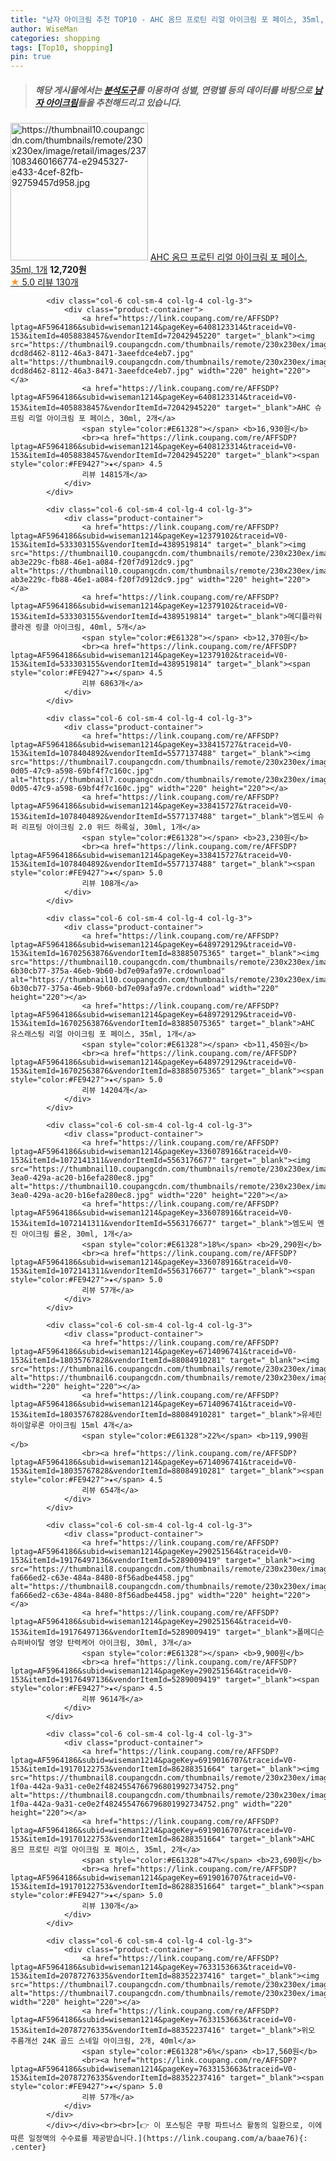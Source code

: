 ```yaml
---
title: "남자 아이크림 추천 TOP10 - AHC 옴므 프로틴 리얼 아이크림 포 페이스, 35ml, 1개"
author: WiseMan
categories: shopping
tags: [Top10, shopping]
pin: true
---
```


> ##### 해당 게시물에서는 [**분석도구**](https://itemscout.io/)를 이용하여 **성별**, **연령별** 등의 데이터를 바탕으로 [**남자 아이크림**](https://link.coupang.com/a/baae76)들을 추천해드리고 있습니다.
<div class="container"><div class="row">
            <div class="col-6 col-sm-4 col-lg-4 col-lg-3">
                <div class="product-container">
                    <a href="https://link.coupang.com/re/AFFSDP?lptag=AF5964186&subid=wiseman1214&pageKey=6919016707&traceid=V0-153&itemId=16701599866&vendorItemId=83884121922" target="_blank"><img src="https://thumbnail10.coupangcdn.com/thumbnails/remote/230x230ex/image/retail/images/2371083460166774-e2945327-e433-4cef-82fb-92759457d958.jpg" alt="https://thumbnail10.coupangcdn.com/thumbnails/remote/230x230ex/image/retail/images/2371083460166774-e2945327-e433-4cef-82fb-92759457d958.jpg" width="220" height="220"></a>
                    <a href="https://link.coupang.com/re/AFFSDP?lptag=AF5964186&subid=wiseman1214&pageKey=6919016707&traceid=V0-153&itemId=16701599866&vendorItemId=83884121922" target="_blank">AHC 옴므 프로틴 리얼 아이크림 포 페이스, 35ml, 1개</a>
                    <span style="color:#E61328"></span> <b>12,720원</b>
                    <br><a href="https://link.coupang.com/re/AFFSDP?lptag=AF5964186&subid=wiseman1214&pageKey=6919016707&traceid=V0-153&itemId=16701599866&vendorItemId=83884121922" target="_blank"><span style="color:#FE9427">★</span> 5.0
                    리뷰 130개</a>
                </div>
            </div>
            
            <div class="col-6 col-sm-4 col-lg-4 col-lg-3">
                <div class="product-container">
                    <a href="https://link.coupang.com/re/AFFSDP?lptag=AF5964186&subid=wiseman1214&pageKey=6408123314&traceid=V0-153&itemId=4058838457&vendorItemId=72042945220" target="_blank"><img src="https://thumbnail9.coupangcdn.com/thumbnails/remote/230x230ex/image/retail/images/284608452969984-dcd8d462-8112-46a3-8471-3aeefdce4eb7.jpg" alt="https://thumbnail9.coupangcdn.com/thumbnails/remote/230x230ex/image/retail/images/284608452969984-dcd8d462-8112-46a3-8471-3aeefdce4eb7.jpg" width="220" height="220"></a>
                    <a href="https://link.coupang.com/re/AFFSDP?lptag=AF5964186&subid=wiseman1214&pageKey=6408123314&traceid=V0-153&itemId=4058838457&vendorItemId=72042945220" target="_blank">AHC 슈프림 리얼 아이크림 포 페이스, 30ml, 2개</a>
                    <span style="color:#E61328"></span> <b>16,930원</b>
                    <br><a href="https://link.coupang.com/re/AFFSDP?lptag=AF5964186&subid=wiseman1214&pageKey=6408123314&traceid=V0-153&itemId=4058838457&vendorItemId=72042945220" target="_blank"><span style="color:#FE9427">★</span> 4.5
                    리뷰 14815개</a>
                </div>
            </div>
            
            <div class="col-6 col-sm-4 col-lg-4 col-lg-3">
                <div class="product-container">
                    <a href="https://link.coupang.com/re/AFFSDP?lptag=AF5964186&subid=wiseman1214&pageKey=12379102&traceid=V0-153&itemId=533303155&vendorItemId=4389519814" target="_blank"><img src="https://thumbnail10.coupangcdn.com/thumbnails/remote/230x230ex/image/retail/images/461246269194688-ab3e229c-fb88-46e1-a084-f20f7d912dc9.jpg" alt="https://thumbnail10.coupangcdn.com/thumbnails/remote/230x230ex/image/retail/images/461246269194688-ab3e229c-fb88-46e1-a084-f20f7d912dc9.jpg" width="220" height="220"></a>
                    <a href="https://link.coupang.com/re/AFFSDP?lptag=AF5964186&subid=wiseman1214&pageKey=12379102&traceid=V0-153&itemId=533303155&vendorItemId=4389519814" target="_blank">메디플라워 콜라겐 링클 아이크림, 40ml, 5개</a>
                    <span style="color:#E61328"></span> <b>12,370원</b>
                    <br><a href="https://link.coupang.com/re/AFFSDP?lptag=AF5964186&subid=wiseman1214&pageKey=12379102&traceid=V0-153&itemId=533303155&vendorItemId=4389519814" target="_blank"><span style="color:#FE9427">★</span> 4.5
                    리뷰 6863개</a>
                </div>
            </div>
            
            <div class="col-6 col-sm-4 col-lg-4 col-lg-3">
                <div class="product-container">
                    <a href="https://link.coupang.com/re/AFFSDP?lptag=AF5964186&subid=wiseman1214&pageKey=338415727&traceid=V0-153&itemId=1078404892&vendorItemId=5577137488" target="_blank"><img src="https://thumbnail7.coupangcdn.com/thumbnails/remote/230x230ex/image/retail/images/2019/11/12/17/3/946b4034-0d05-47c9-a598-69bf4f7c160c.jpg" alt="https://thumbnail7.coupangcdn.com/thumbnails/remote/230x230ex/image/retail/images/2019/11/12/17/3/946b4034-0d05-47c9-a598-69bf4f7c160c.jpg" width="220" height="220"></a>
                    <a href="https://link.coupang.com/re/AFFSDP?lptag=AF5964186&subid=wiseman1214&pageKey=338415727&traceid=V0-153&itemId=1078404892&vendorItemId=5577137488" target="_blank">엠도씨 슈퍼 리프팅 아이크림 2.0 위드 하록실, 30ml, 1개</a>
                    <span style="color:#E61328"></span> <b>23,230원</b>
                    <br><a href="https://link.coupang.com/re/AFFSDP?lptag=AF5964186&subid=wiseman1214&pageKey=338415727&traceid=V0-153&itemId=1078404892&vendorItemId=5577137488" target="_blank"><span style="color:#FE9427">★</span> 5.0
                    리뷰 108개</a>
                </div>
            </div>
            
            <div class="col-6 col-sm-4 col-lg-4 col-lg-3">
                <div class="product-container">
                    <a href="https://link.coupang.com/re/AFFSDP?lptag=AF5964186&subid=wiseman1214&pageKey=6489729129&traceid=V0-153&itemId=16702563876&vendorItemId=83885075365" target="_blank"><img src="https://thumbnail10.coupangcdn.com/thumbnails/remote/230x230ex/image/retail/images/3453024485707718-6b30cb77-375a-46eb-9b60-bd7e09afa97e.crdownload" alt="https://thumbnail10.coupangcdn.com/thumbnails/remote/230x230ex/image/retail/images/3453024485707718-6b30cb77-375a-46eb-9b60-bd7e09afa97e.crdownload" width="220" height="220"></a>
                    <a href="https://link.coupang.com/re/AFFSDP?lptag=AF5964186&subid=wiseman1214&pageKey=6489729129&traceid=V0-153&itemId=16702563876&vendorItemId=83885075365" target="_blank">AHC 유스래스팅 리얼 아이크림 포 페이스, 35ml, 1개</a>
                    <span style="color:#E61328"></span> <b>11,450원</b>
                    <br><a href="https://link.coupang.com/re/AFFSDP?lptag=AF5964186&subid=wiseman1214&pageKey=6489729129&traceid=V0-153&itemId=16702563876&vendorItemId=83885075365" target="_blank"><span style="color:#FE9427">★</span> 5.0
                    리뷰 14204개</a>
                </div>
            </div>
            
            <div class="col-6 col-sm-4 col-lg-4 col-lg-3">
                <div class="product-container">
                    <a href="https://link.coupang.com/re/AFFSDP?lptag=AF5964186&subid=wiseman1214&pageKey=336078916&traceid=V0-153&itemId=1072141311&vendorItemId=5563176677" target="_blank"><img src="https://thumbnail10.coupangcdn.com/thumbnails/remote/230x230ex/image/retail/images/2019/11/11/15/0/a77d516b-3ea0-429a-ac20-b16efa280ec8.jpg" alt="https://thumbnail10.coupangcdn.com/thumbnails/remote/230x230ex/image/retail/images/2019/11/11/15/0/a77d516b-3ea0-429a-ac20-b16efa280ec8.jpg" width="220" height="220"></a>
                    <a href="https://link.coupang.com/re/AFFSDP?lptag=AF5964186&subid=wiseman1214&pageKey=336078916&traceid=V0-153&itemId=1072141311&vendorItemId=5563176677" target="_blank">엠도씨 멘진 아이크림 롤온, 30ml, 1개</a>
                    <span style="color:#E61328">18%</span> <b>29,290원</b>
                    <br><a href="https://link.coupang.com/re/AFFSDP?lptag=AF5964186&subid=wiseman1214&pageKey=336078916&traceid=V0-153&itemId=1072141311&vendorItemId=5563176677" target="_blank"><span style="color:#FE9427">★</span> 5.0
                    리뷰 57개</a>
                </div>
            </div>
            
            <div class="col-6 col-sm-4 col-lg-4 col-lg-3">
                <div class="product-container">
                    <a href="https://link.coupang.com/re/AFFSDP?lptag=AF5964186&subid=wiseman1214&pageKey=6714096741&traceid=V0-153&itemId=18035767828&vendorItemId=88084910281" target="_blank"><img src="https://thumbnail6.coupangcdn.com/thumbnails/remote/230x230ex/image/vendor_inventory/1b19/8325eb2faa0d2c90a69c3728c1b3b85e86a0dc20af08028e59878348eaba.png" alt="https://thumbnail6.coupangcdn.com/thumbnails/remote/230x230ex/image/vendor_inventory/1b19/8325eb2faa0d2c90a69c3728c1b3b85e86a0dc20af08028e59878348eaba.png" width="220" height="220"></a>
                    <a href="https://link.coupang.com/re/AFFSDP?lptag=AF5964186&subid=wiseman1214&pageKey=6714096741&traceid=V0-153&itemId=18035767828&vendorItemId=88084910281" target="_blank">유세린 하이알루론 아이크림 15ml 4개</a>
                    <span style="color:#E61328">22%</span> <b>119,990원</b>
                    <br><a href="https://link.coupang.com/re/AFFSDP?lptag=AF5964186&subid=wiseman1214&pageKey=6714096741&traceid=V0-153&itemId=18035767828&vendorItemId=88084910281" target="_blank"><span style="color:#FE9427">★</span> 4.5
                    리뷰 654개</a>
                </div>
            </div>
            
            <div class="col-6 col-sm-4 col-lg-4 col-lg-3">
                <div class="product-container">
                    <a href="https://link.coupang.com/re/AFFSDP?lptag=AF5964186&subid=wiseman1214&pageKey=290251564&traceid=V0-153&itemId=19176497136&vendorItemId=5289009419" target="_blank"><img src="https://thumbnail8.coupangcdn.com/thumbnails/remote/230x230ex/image/retail/images/330550612907216-fa666ed2-c63e-484a-8480-8f56adbe4458.jpg" alt="https://thumbnail8.coupangcdn.com/thumbnails/remote/230x230ex/image/retail/images/330550612907216-fa666ed2-c63e-484a-8480-8f56adbe4458.jpg" width="220" height="220"></a>
                    <a href="https://link.coupang.com/re/AFFSDP?lptag=AF5964186&subid=wiseman1214&pageKey=290251564&traceid=V0-153&itemId=19176497136&vendorItemId=5289009419" target="_blank">폴메디슨 슈퍼바이탈 영양 탄력케어 아이크림, 30ml, 3개</a>
                    <span style="color:#E61328"></span> <b>9,900원</b>
                    <br><a href="https://link.coupang.com/re/AFFSDP?lptag=AF5964186&subid=wiseman1214&pageKey=290251564&traceid=V0-153&itemId=19176497136&vendorItemId=5289009419" target="_blank"><span style="color:#FE9427">★</span> 4.5
                    리뷰 9614개</a>
                </div>
            </div>
            
            <div class="col-6 col-sm-4 col-lg-4 col-lg-3">
                <div class="product-container">
                    <a href="https://link.coupang.com/re/AFFSDP?lptag=AF5964186&subid=wiseman1214&pageKey=6919016707&traceid=V0-153&itemId=19170122753&vendorItemId=86288351664" target="_blank"><img src="https://thumbnail8.coupangcdn.com/thumbnails/remote/230x230ex/image/retail/images/3f1aa65c-1f0a-442a-9a31-ce0e2f4824554766796801992734752.png" alt="https://thumbnail8.coupangcdn.com/thumbnails/remote/230x230ex/image/retail/images/3f1aa65c-1f0a-442a-9a31-ce0e2f4824554766796801992734752.png" width="220" height="220"></a>
                    <a href="https://link.coupang.com/re/AFFSDP?lptag=AF5964186&subid=wiseman1214&pageKey=6919016707&traceid=V0-153&itemId=19170122753&vendorItemId=86288351664" target="_blank">AHC 옴므 프로틴 리얼 아이크림 포 페이스, 35ml, 2개</a>
                    <span style="color:#E61328">47%</span> <b>23,690원</b>
                    <br><a href="https://link.coupang.com/re/AFFSDP?lptag=AF5964186&subid=wiseman1214&pageKey=6919016707&traceid=V0-153&itemId=19170122753&vendorItemId=86288351664" target="_blank"><span style="color:#FE9427">★</span> 5.0
                    리뷰 130개</a>
                </div>
            </div>
            
            <div class="col-6 col-sm-4 col-lg-4 col-lg-3">
                <div class="product-container">
                    <a href="https://link.coupang.com/re/AFFSDP?lptag=AF5964186&subid=wiseman1214&pageKey=7633153663&traceid=V0-153&itemId=20787276335&vendorItemId=88352237416" target="_blank"><img src="https://thumbnail7.coupangcdn.com/thumbnails/remote/230x230ex/image/vendor_inventory/cc42/444ecac9f9efd949a52168bdd5441c22043ec0dba6cd30a4df260a6b1490.jpg" alt="https://thumbnail7.coupangcdn.com/thumbnails/remote/230x230ex/image/vendor_inventory/cc42/444ecac9f9efd949a52168bdd5441c22043ec0dba6cd30a4df260a6b1490.jpg" width="220" height="220"></a>
                    <a href="https://link.coupang.com/re/AFFSDP?lptag=AF5964186&subid=wiseman1214&pageKey=7633153663&traceid=V0-153&itemId=20787276335&vendorItemId=88352237416" target="_blank">위오 주름개선 24K 골드 스네일 아이크림, 2개, 40ml</a>
                    <span style="color:#E61328">6%</span> <b>17,560원</b>
                    <br><a href="https://link.coupang.com/re/AFFSDP?lptag=AF5964186&subid=wiseman1214&pageKey=7633153663&traceid=V0-153&itemId=20787276335&vendorItemId=88352237416" target="_blank"><span style="color:#FE9427">★</span> 5.0
                    리뷰 57개</a>
                </div>
            </div>
            </div></div><br><br>[👉 이 포스팅은 쿠팡 파트너스 활동의 일환으로, 이에 따른 일정액의 수수료를 제공받습니다.](https://link.coupang.com/a/baae76){: .center}